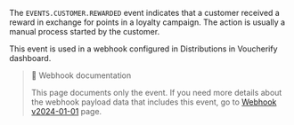 The `EVENTS.CUSTOMER.REWARDED` event indicates that a customer received a reward in exchange for points in a loyalty campaign. The action is usually a manual process started by the customer.

This event is used in a webhook configured in Distributions in Voucherify dashboard.

> 📘 Webhook documentation
>
> This page documents only the event. If you need more details about the webhook payload data that includes this event, go to [Webhook v2024-01-01](ref:introduction-to-webhooks "Introduction to webhooks v2024-01-01") page.